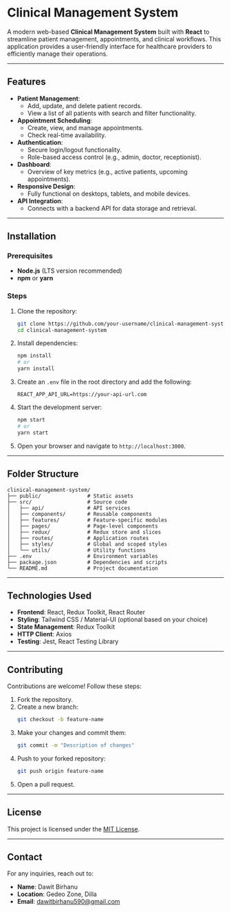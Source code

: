 # Clinical Management System

A modern web-based **Clinical Management System** built with **React** to streamline patient management, appointments, and clinical workflows. This application provides a user-friendly interface for healthcare providers to efficiently manage their operations.

---

## Features

- **Patient Management**:
  - Add, update, and delete patient records.
  - View a list of all patients with search and filter functionality.
- **Appointment Scheduling**:
  - Create, view, and manage appointments.
  - Check real-time availability.
- **Authentication**:
  - Secure login/logout functionality.
  - Role-based access control (e.g., admin, doctor, receptionist).
- **Dashboard**:
  - Overview of key metrics (e.g., active patients, upcoming appointments).
- **Responsive Design**:
  - Fully functional on desktops, tablets, and mobile devices.
- **API Integration**:
  - Connects with a backend API for data storage and retrieval.

---

## Installation

### Prerequisites

- **Node.js** (LTS version recommended)
- **npm** or **yarn**

### Steps

1. Clone the repository:
   ```bash
   git clone https://github.com/your-username/clinical-management-system.git
   cd clinical-management-system
   ```

2. Install dependencies:
   ```bash
   npm install
   # or
   yarn install
   ```

3. Create an `.env` file in the root directory and add the following:
   ```env
   REACT_APP_API_URL=https://your-api-url.com
   ```

4. Start the development server:
   ```bash
   npm start
   # or
   yarn start
   ```

5. Open your browser and navigate to `http://localhost:3000`.

---

## Folder Structure

```plaintext
clinical-management-system/
├── public/               # Static assets
├── src/                  # Source code
│   ├── api/              # API services
│   ├── components/       # Reusable components
│   ├── features/         # Feature-specific modules
│   ├── pages/            # Page-level components
│   ├── redux/            # Redux store and slices
│   ├── routes/           # Application routes
│   ├── styles/           # Global and scoped styles
│   └── utils/            # Utility functions
├── .env                  # Environment variables
├── package.json          # Dependencies and scripts
└── README.md             # Project documentation
```

---

## Technologies Used

- **Frontend**: React, Redux Toolkit, React Router
- **Styling**: Tailwind CSS / Material-UI (optional based on your choice)
- **State Management**: Redux Toolkit
- **HTTP Client**: Axios
- **Testing**: Jest, React Testing Library

---

## Contributing

Contributions are welcome! Follow these steps:

1. Fork the repository.
2. Create a new branch:
   ```bash
   git checkout -b feature-name
   ```
3. Make your changes and commit them:
   ```bash
   git commit -m "Description of changes"
   ```
4. Push to your forked repository:
   ```bash
   git push origin feature-name
   ```
5. Open a pull request.

---

## License

This project is licensed under the [MIT License](LICENSE).

---

## Contact

For any inquiries, reach out to:
- **Name**: Dawit Birhanu
- **Location**: Gedeo Zone, Dilla
- **Email**: dawitbirhanu590@gmail.com
